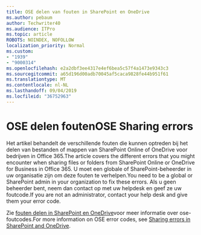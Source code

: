 ```yaml
---
title: OSE delen van fouten in SharePoint en OneDrive
ms.author: pebaum
author: Techwriter40
ms.audience: ITPro
ms.topic: article
ROBOTS: NOINDEX, NOFOLLOW
localization_priority: Normal
ms.custom:
- "1939"
- "9000314"
ms.openlocfilehash: e2a2dbf3ee4317e4ef6bea5c57f4a1473e9343c3
ms.sourcegitcommit: a65d196d00adb70045af5caca9828fe44b951f61
ms.translationtype: MT
ms.contentlocale: nl-NL
ms.lasthandoff: 09/04/2019
ms.locfileid: "36752963"
---
```

# <a name="ose-sharing-errors"></a><span data-ttu-id="66d70-102">OSE delen fouten</span><span class="sxs-lookup"><span data-stu-id="66d70-102">OSE Sharing errors</span></span>

<span data-ttu-id="66d70-103">Het artikel behandelt de verschillende fouten die kunnen optreden bij het delen van bestanden of mappen van SharePoint Online of OneDrive voor bedrijven in Office 365.</span><span class="sxs-lookup"><span data-stu-id="66d70-103">The article covers the different errors that you might encounter when sharing files or folders from SharePoint Online or OneDrive for Business in Office 365.</span></span> <span data-ttu-id="66d70-104">U moet een globale of SharePoint-beheerder in uw organisatie zijn om deze fouten te verhelpen.</span><span class="sxs-lookup"><span data-stu-id="66d70-104">You need to be a global or SharePoint admin in your organization to fix these errors.</span></span> <span data-ttu-id="66d70-105">Als u geen beheerder bent, neem dan contact op met uw helpdesk en geef ze uw foutcode.</span><span class="sxs-lookup"><span data-stu-id="66d70-105">If you are not an administrator, contact your help desk and give them your error code.</span></span>

<span data-ttu-id="66d70-106">Zie [fouten delen in SharePoint en OneDrive](https://docs.microsoft.com/sharepoint/sharepoint-onedrive-error-message)voor meer informatie over ose-foutcodes.</span><span class="sxs-lookup"><span data-stu-id="66d70-106">For more information on OSE error codes, see [Sharing errors in SharePoint and OneDrive](https://docs.microsoft.com/sharepoint/sharepoint-onedrive-error-message).</span></span>
